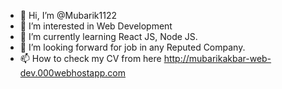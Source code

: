 - 👋 Hi, I’m @Mubarik1122
- 👀 I’m interested in Web Development
- 🌱 I’m currently learning React JS, Node JS.
- 💞️ I’m looking forward for job in any Reputed Company.
- 📫 How to check my CV from here http://mubarikakbar-web-dev.000webhostapp.com

<!---
Mubarik1122/Mubarik1122 a professional graphic designer + Social media expert and Front-End Developer with 4 years of experience in digital marketing and management services.

--->

